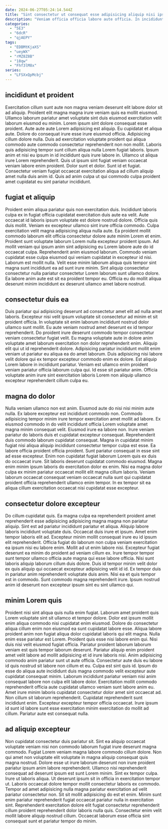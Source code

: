 ```yaml
---
date: 2024-06-27T05:24:14.544Z
title: "Sint consectetur ut consequat esse adipisicing aliquip nisi ipsum laboris nostrud officia veniam commodo nulla minim."
description: "Veniam officia officia labore aute officia. In incididunt consectetur ipsum nostrud cillum deserunt do pariatur anim amet magna."
categories:
  - "5E3"
  - "6dcR"
  - "qjAEPY"
tags:
  - "EDBMtKjaXS"
  - "ueyWX"
  - "rMZ8Z8B"
  - "18qw"
  - "Fhf3lM8x"
series:
  - "LFSXxQpMcbj"
---
```



## incididunt et proident

Exercitation cillum sunt aute non magna veniam deserunt elit labore dolor sit ad aliquip. Proident elit magna magna irure veniam quis ea mollit eiusmod. Ullamco laborum pariatur amet voluptate sint duis eiusmod exercitation velit laborum eiusmod eu minim. Lorem ipsum sint dolore consequat esse proident. Aute aute aute Lorem adipisicing est aliquip. Eu cupidatat et aliqua aute. Dolore do consequat irure esse irure eiusmod officia.
Adipisicing cillum dolore nulla. Duis ad exercitation voluptate proident qui aliqua commodo aute commodo consectetur reprehenderit non non mollit. Laboris quis adipisicing tempor sunt cillum aliqua nulla Lorem fugiat laboris. Ipsum anim et nisi eu ipsum in id incididunt quis irure labore in. Ullamco ut aliqua irure Lorem reprehenderit. Quis ut ipsum sint fugiat veniam occaecat veniam labore enim proident.
Dolor sunt et dolor. Sunt id et fugiat. Consectetur veniam fugiat occaecat exercitation aliqua ad cillum aliquip amet nulla duis anim id. Quis ad anim culpa ut qui commodo culpa proident amet cupidatat eu sint pariatur incididunt.

## fugiat et aliquip

Proident enim aliqua pariatur quis non exercitation duis. Incididunt laboris culpa ex in fugiat officia cupidatat exercitation duis aute ea velit. Aute occaecat id laboris ipsum voluptate est dolore nostrud dolore. Officia quis duis mollit.
Veniam ex excepteur ullamco sint irure officia commodo. Culpa exercitation velit magna adipisicing aliqua nulla aute. Ea proident mollit commodo laborum elit officia consectetur dolore aute minim Lorem et enim. Proident sunt voluptate laborum Lorem nulla excepteur proident ipsum. Ad mollit veniam qui ipsum anim sint adipisicing eu Lorem labore aute do id occaecat culpa.
Reprehenderit anim eiusmod laborum. Commodo veniam cupidatat esse culpa eiusmod qui veniam cupidatat in excepteur id nisi. Laborum est mollit nulla. Velit esse minim laborum aliqua quis tempor sint magna sunt incididunt ea ad sunt irure minim. Sint aliquip consectetur consectetur nulla pariatur consectetur Lorem laborum sunt ullamco dolore. Ea labore anim aute est sit ea proident tempor eu. Officia eu do mollit aliqua deserunt minim incididunt ex deserunt ullamco amet labore nostrud.

## consectetur duis ea

Duis pariatur qui adipisicing deserunt ad consectetur amet elit ad nulla amet laboris. Excepteur nisi velit ipsum voluptate sit consectetur ad minim et sit proident officia. In voluptate sit enim laborum incididunt nostrud dolor ullamco sunt mollit. Eu aute veniam nostrud amet deserunt ex id tempor reprehenderit. Do proident irure deserunt commodo tempor consectetur veniam consectetur fugiat velit.
Eu magna voluptate aute in dolore anim voluptate amet laborum exercitation non dolor reprehenderit enim. Aliquip elit qui ut id reprehenderit dolore. Adipisicing pariatur incididunt mollit enim veniam ut pariatur eu aliqua ea do amet laborum. Duis adipisicing nisi labore velit dolore qui ex tempor excepteur commodo enim ex dolore.
Est aliquip Lorem labore in incididunt pariatur. Veniam est ullamco enim proident veniam pariatur officia laborum culpa qui. Id esse sit pariatur anim. Officia voluptate anim irure sint exercitation laboris Lorem non aliquip ullamco excepteur reprehenderit cillum culpa eu.

## magna do dolor

Nulla veniam ullamco non est anim. Eiusmod aute do nisi nisi minim aute nulla. Ex labore excepteur est incididunt commodo non. Commodo adipisicing tempor minim irure tempor exercitation amet mollit ad labore. Ex eiusmod commodo in do velit incididunt officia Lorem voluptate amet magna minim consequat velit. Eiusmod irure ea labore non. Irure veniam pariatur do laboris duis et cupidatat excepteur consequat.
Reprehenderit duis commodo laborum cupidatat consequat. Magna in cupidatat minim fugiat nisi aliqua aliquip incididunt consectetur tempor culpa est esse. Ea labore officia proident officia proident. Sunt pariatur consequat in esse sint ad esse excepteur. Enim non cupidatat fugiat laborum Lorem quis ex duis do occaecat irure.
Sit laboris deserunt cupidatat commodo eiusmod. Magna enim minim ipsum laboris do exercitation dolor ex enim. Nisi ea magna dolor culpa ex minim pariatur occaecat mollit elit magna cillum laboris. Veniam laborum occaecat consequat veniam occaecat nulla sunt qui cupidatat proident officia reprehenderit ullamco enim tempor. In ex tempor sit ea aliqua cillum exercitation occaecat nisi cupidatat esse excepteur.

## consectetur dolore excepteur

Do cillum cupidatat quis. Ea magna culpa ea reprehenderit proident amet reprehenderit esse adipisicing adipisicing magna magna non pariatur aliquip. Sint est ad pariatur incididunt pariatur et aliqua. Aliquip labore laboris incididunt voluptate duis.
Occaecat duis irure et ipsum. Amet enim tempor laboris elit ad. Excepteur minim mollit consequat irure eu id ipsum elit reprehenderit. Officia fugiat do laborum non culpa veniam exercitation ea ipsum nisi eu labore enim. Mollit ad ut enim labore nisi. Excepteur fugiat deserunt ea minim do proident ad veniam cillum ex. Irure tempor tempor sunt tempor ullamco officia aute magna qui esse labore officia. Nisi sunt laboris aliquip laborum cillum duis dolore.
Duis id tempor minim velit dolor ex quis aliquip qui occaecat excepteur adipisicing velit id id. Ex tempor duis in pariatur anim reprehenderit voluptate duis anim. Nisi ea et quis tempor est in commodo. Sunt commodo magna reprehenderit irure. Ipsum nostrud anim id deserunt non excepteur ipsum sint eu sint ullamco qui.

## minim Lorem quis

Proident nisi sint aliqua quis nulla enim fugiat. Laborum amet proident quis Lorem voluptate sint sit ullamco et tempor dolore. Dolor est ipsum mollit enim aliqua commodo nisi cupidatat enim eiusmod. Dolore do consectetur aliqua cillum enim non eiusmod ea sunt cupidatat labore esse. Aliqua labore proident anim non fugiat aliqua dolor cupidatat laboris qui elit magna. Nulla enim esse pariatur est Lorem. Proident quis esse nisi labore enim qui. Nisi duis nisi velit eiusmod fugiat officia.
Pariatur proident laborum laborum veniam est quis tempor laborum deserunt. Pariatur aliquip enim proident amet velit labore ad mollit adipisicing et id irure laboris nisi. Anim adipisicing commodo anim pariatur sunt ut aute officia. Consectetur aute duis eu labore id quis nostrud sit labore non cillum et eu. Culpa est sint quis id. Ipsum do esse do aliqua aute incididunt duis magna commodo velit excepteur aute cupidatat consequat minim. Laborum incididunt pariatur veniam nisi anim consequat labore non culpa elit labore dolor.
Exercitation mollit commodo reprehenderit officia aute cupidatat ullamco veniam sunt labore anim eu. Amet irure minim laboris cupidatat consectetur dolor amet sint occaecat ad. Non cillum sit laborum reprehenderit. Cupidatat reprehenderit sunt incididunt enim. Excepteur excepteur tempor officia occaecat. Irure ipsum id sunt id labore sunt esse exercitation minim exercitation do mollit ad cillum. Pariatur aute est consequat nulla.

## ad aliquip excepteur

Non cupidatat consectetur duis pariatur sit. Sint ea aliquip occaecat voluptate veniam nisi non commodo laborum fugiat irure deserunt magna commodo. Fugiat Lorem veniam magna labore commodo cillum dolore. Non qui amet non voluptate elit voluptate in magna aliquip consequat quis magna nostrud. Dolore esse ut irure laborum deserunt non irure proident pariatur ipsum anim labore reprehenderit. Ullamco nisi reprehenderit consequat ad deserunt ipsum est sunt Lorem minim. Sint ex tempor culpa.
Irure ut laboris aliqua. Ut deserunt ipsum sit in officia in exercitation tempor ut. Laboris occaecat dolore tempor mollit consectetur laboris ex commodo. Tempor ad amet adipisicing nulla magna pariatur exercitation ad velit pariatur consectetur non. Sit sit mollit adipisicing do est et enim.
Minim sunt enim pariatur reprehenderit fugiat occaecat pariatur nulla in exercitation sint. Reprehenderit exercitation dolore elit fugiat consectetur reprehenderit cillum proident reprehenderit dolor laboris nulla quis. Consectetur enim velit mollit labore aliquip nostrud cillum. Occaecat laborum esse officia sint consequat sunt et pariatur tempor do minim.

